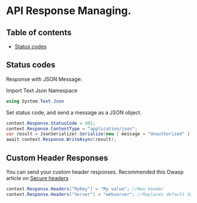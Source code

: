 # API Response Managing.


## Table of contents
  * [Status codes](#status-codes)
    


## Status codes
Response with JSON Message:

Import Text Json Namespace
```cs
using System.Text.Json
```
Set status code, and send a message as a JSON object.
```cs
context.Response.StatusCode = 401;
context.Response.ContentType = "application/json";
var result = JsonSerializer.Serialize(new { message = "Unauthorized" });
await context.Response.WriteAsync(result);
```

## Custom Header Responses
You can send your custom header responses.
Recommended this Owasp article on [Secure headers](#https://cheatsheetseries.owasp.org/cheatsheets/HTTP_Headers_Cheat_Sheet.html#server)
```cs
context.Response.Headers["MyKey"] = "My value"; //New header
context.Response.Headers["Server"] = "webserver"; //Replaces default Server response (Kestrel, IIS, Nginx... Recommended to replace for non-informative values)
```
